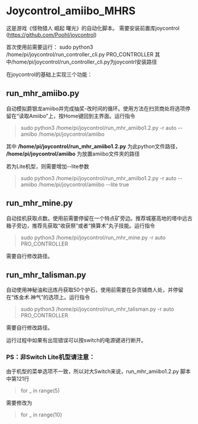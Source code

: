 # Joycontrol_amiibo_MHRS
这是游戏《怪物猎人 崛起 曙光》的自动化脚本。
需要安装前置库joycontrol (https://github.com/Poohl/joycontrol)

首次使用前需要运行：
sudo python3 /home/pi/joycontrol/run_controller_cli.py PRO_CONTROLLER
其中/home/pi/joycontrol/run_controller_cli.py为joycontrl安装路径

在joycontrol的基础上实现三个功能：

## run_mhr_amiibo.py
自动模拟爵银龙amiibo并完成抽奖-改时间的循环。使用方法在扫货商处将选项停留在“读取Amiibo”上，按Home键回到主界面。运行指令
> sudo python3 /home/pi/joycontrol/run_mhr_amiibo1.2.py -r auto --amiibo /home/pi/joycontrol/amiibo

其中 **/home/pi/joycontrol/run_mhr_amiibo1.2.py** 为此python文件路径， **/home/pi/joycontrol/amiibo** 为放置amiibo文件夹的路径

若为Lite机型，则需要增加--lite参数
> sudo python3 /home/pi/joycontrol/run_mhr_amiibo1.2.py -r auto --amiibo /home/pi/joycontrol/amiibo --lite true

## run_mhr_mine.py
自动挂机获取点数。使用前需要停留在一个特点矿旁边。推荐城塞高地的塔中远古箱子旁边，推荐先获取“收获祭”或者“换算术”丸子技能。运行指令
> sudo python3 /home/pi/joycontrol/run_mhr_mine.py -r auto PRO_CONTROLLER

需要自行修改路径。

## run_mhr_talisman.py
自动使用神秘油和迅炼丹获取50个护石，使用前需要在杂货铺商人处，并停留在“炼金术.神气”的选项上。运行指令
> sudo python3 /home/pi/joycontrol/run_mhr_talisman.py -r auto PRO_CONTROLLER

需要自行修改路径。


运行过程中如果有出现错误可以按switch的电源键进行断开。



### PS：非Switch Lite机型请注意：
由于机型的菜单选项不一致，所以对大Switch来说，run_mhr_amiibo1.2.py 脚本中第121行

> for _ in range(5)

需要修改为

> for _ in range(10)
